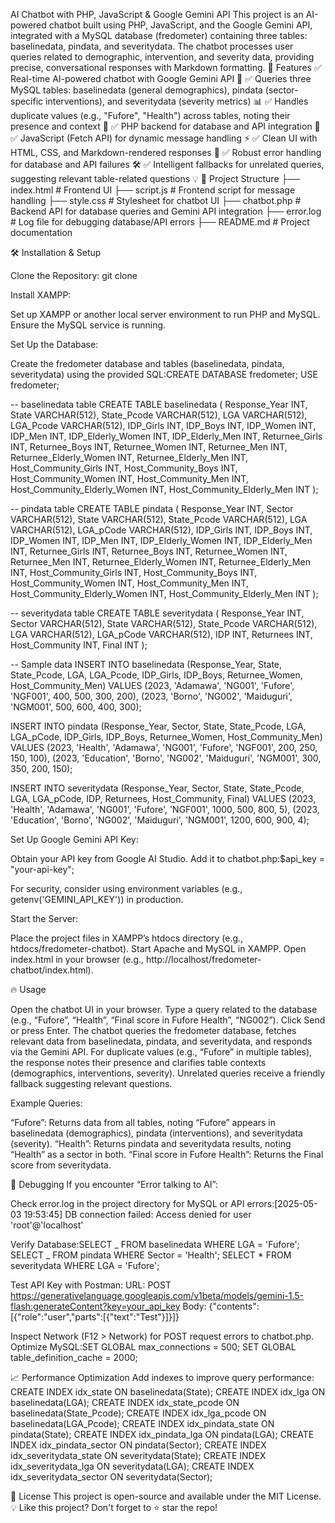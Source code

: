 AI Chatbot with PHP, JavaScript & Google Gemini API
This project is an AI-powered chatbot built using PHP, JavaScript, and the Google Gemini API, integrated with a MySQL database (fredometer) containing three tables: baselinedata, pindata, and severitydata. The chatbot processes user queries related to demographic, intervention, and severity data, providing precise, conversational responses with Markdown formatting.
🚀 Features
✅ Real-time AI-powered chatbot with Google Gemini API 🤖
✅ Queries three MySQL tables: baselinedata (general demographics), pindata (sector-specific interventions), and severitydata (severity metrics) 📊
✅ Handles duplicate values (e.g., "Fufore", "Health") across tables, noting their presence and context 🔄
✅ PHP backend for database and API integration 🔧
✅ JavaScript (Fetch API) for dynamic message handling ⚡
✅ Clean UI with HTML, CSS, and Markdown-rendered responses 🎨
✅ Robust error handling for database and API failures 🛠️
✅ Intelligent fallbacks for unrelated queries, suggesting relevant table-related questions 💡
📂 Project Structure
├── index.html # Frontend UI
├── script.js # Frontend script for message handling
├── style.css # Stylesheet for chatbot UI
├── chatbot.php # Backend API for database queries and Gemini API integration
├── error.log # Log file for debugging database/API errors
├── README.md # Project documentation

🛠️ Installation & Setup

Clone the Repository:
git clone <repository-url>

Install XAMPP:

Set up XAMPP or another local server environment to run PHP and MySQL.
Ensure the MySQL service is running.

Set Up the Database:

Create the fredometer database and tables (baselinedata, pindata, severitydata) using the provided SQL:CREATE DATABASE fredometer;
USE fredometer;

-- baselinedata table
CREATE TABLE baselinedata (
Response_Year INT,
State VARCHAR(512),
State_Pcode VARCHAR(512),
LGA VARCHAR(512),
LGA_Pcode VARCHAR(512),
IDP_Girls INT,
IDP_Boys INT,
IDP_Women INT,
IDP_Men INT,
IDP_Elderly_Women INT,
IDP_Elderly_Men INT,
Returnee_Girls INT,
Returnee_Boys INT,
Returnee_Women INT,
Returnee_Men INT,
Returnee_Elderly_Women INT,
Returnee_Elderly_Men INT,
Host_Community_Girls INT,
Host_Community_Boys INT,
Host_Community_Women INT,
Host_Community_Men INT,
Host_Community_Elderly_Women INT,
Host_Community_Elderly_Men INT
);

-- pindata table
CREATE TABLE pindata (
Response_Year INT,
Sector VARCHAR(512),
State VARCHAR(512),
State_Pcode VARCHAR(512),
LGA VARCHAR(512),
LGA_pCode VARCHAR(512),
IDP_Girls INT,
IDP_Boys INT,
IDP_Women INT,
IDP_Men INT,
IDP_Elderly_Women INT,
IDP_Elderly_Men INT,
Returnee_Girls INT,
Returnee_Boys INT,
Returnee_Women INT,
Returnee_Men INT,
Returnee_Elderly_Women INT,
Returnee_Elderly_Men INT,
Host_Community_Girls INT,
Host_Community_Boys INT,
Host_Community_Women INT,
Host_Community_Men INT,
Host_Community_Elderly_Women INT,
Host_Community_Elderly_Men INT
);

-- severitydata table
CREATE TABLE severitydata (
Response_Year INT,
Sector VARCHAR(512),
State VARCHAR(512),
State_Pcode VARCHAR(512),
LGA VARCHAR(512),
LGA_pCode VARCHAR(512),
IDP INT,
Returnees INT,
Host_Community INT,
Final INT
);

-- Sample data
INSERT INTO baselinedata (Response_Year, State, State_Pcode, LGA, LGA_Pcode, IDP_Girls, IDP_Boys, Returnee_Women, Host_Community_Men)
VALUES (2023, 'Adamawa', 'NG001', 'Fufore', 'NGF001', 400, 500, 300, 200),
(2023, 'Borno', 'NG002', 'Maiduguri', 'NGM001', 500, 600, 400, 300);

INSERT INTO pindata (Response_Year, Sector, State, State_Pcode, LGA, LGA_pCode, IDP_Girls, IDP_Boys, Returnee_Women, Host_Community_Men)
VALUES (2023, 'Health', 'Adamawa', 'NG001', 'Fufore', 'NGF001', 200, 250, 150, 100),
(2023, 'Education', 'Borno', 'NG002', 'Maiduguri', 'NGM001', 300, 350, 200, 150);

INSERT INTO severitydata (Response_Year, Sector, State, State_Pcode, LGA, LGA_pCode, IDP, Returnees, Host_Community, Final)
VALUES (2023, 'Health', 'Adamawa', 'NG001', 'Fufore', 'NGF001', 1000, 500, 800, 5),
(2023, 'Education', 'Borno', 'NG002', 'Maiduguri', 'NGM001', 1200, 600, 900, 4);

Set Up Google Gemini API Key:

Obtain your API key from Google AI Studio.
Add it to chatbot.php:$api_key = "your-api-key";

For security, consider using environment variables (e.g., getenv('GEMINI_API_KEY')) in production.

Start the Server:

Place the project files in XAMPP’s htdocs directory (e.g., htdocs/fredometer-chatbot).
Start Apache and MySQL in XAMPP.
Open index.html in your browser (e.g., http://localhost/fredometer-chatbot/index.html).

🔥 Usage

Open the chatbot UI in your browser.
Type a query related to the database (e.g., “Fufore”, “Health”, “Final score in Fufore Health”, “NG002”).
Click Send or press Enter.
The chatbot queries the fredometer database, fetches relevant data from baselinedata, pindata, and severitydata, and responds via the Gemini API.
For duplicate values (e.g., “Fufore” in multiple tables), the response notes their presence and clarifies table contexts (demographics, interventions, severity).
Unrelated queries receive a friendly fallback suggesting relevant questions.

Example Queries:

“Fufore”: Returns data from all tables, noting “Fufore” appears in baselinedata (demographics), pindata (interventions), and severitydata (severity).
“Health”: Returns pindata and severitydata results, noting “Health” as a sector in both.
“Final score in Fufore Health”: Returns the Final score from severitydata.

🐞 Debugging
If you encounter “Error talking to AI”:

Check error.log in the project directory for MySQL or API errors:[2025-05-03 19:53:45] DB connection failed: Access denied for user 'root'@'localhost'

Verify Database:SELECT _ FROM baselinedata WHERE LGA = 'Fufore';
SELECT _ FROM pindata WHERE Sector = 'Health';
SELECT \* FROM severitydata WHERE LGA = 'Fufore';

Test API Key with Postman:
URL: POST https://generativelanguage.googleapis.com/v1beta/models/gemini-1.5-flash:generateContent?key=your_api_key
Body: {"contents":[{"role":"user","parts":[{"text":"Test"}]}]}

Inspect Network (F12 > Network) for POST request errors to chatbot.php.
Optimize MySQL:SET GLOBAL max_connections = 500;
SET GLOBAL table_definition_cache = 2000;

📈 Performance Optimization
Add indexes to improve query performance:
CREATE INDEX idx_state ON baselinedata(State);
CREATE INDEX idx_lga ON baselinedata(LGA);
CREATE INDEX idx_state_pcode ON baselinedata(State_Pcode);
CREATE INDEX idx_lga_pcode ON baselinedata(LGA_Pcode);
CREATE INDEX idx_pindata_state ON pindata(State);
CREATE INDEX idx_pindata_lga ON pindata(LGA);
CREATE INDEX idx_pindata_sector ON pindata(Sector);
CREATE INDEX idx_severitydata_state ON severitydata(State);
CREATE INDEX idx_severitydata_lga ON severitydata(LGA);
CREATE INDEX idx_severitydata_sector ON severitydata(Sector);

📌 License
This project is open-source and available under the MIT License.
💡 Like this project? Don't forget to ⭐ star the repo!
